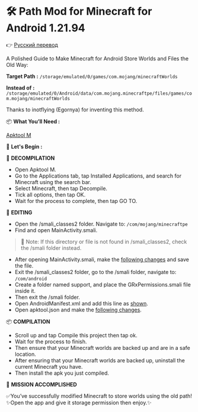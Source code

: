 # 🛠️ Path Mod for Minecraft for Android 1.21.94

👉 [Русский перевод](README_ru.md)

A Polished Guide to Make Minecraft for Android Store Worlds and Files the Old Way:

**Target Path :**
``/storage/emulated/0/games/com.mojang/minecraftWorlds``

**Instead of :**
``/storage/emulated/0/Android/data/com.mojang.minecraftpe/files/games/com.mojang/minecraftWorlds``


Thanks to inotflying (Egornya) for inventing this method.


📦 **What You’ll Need :**

[Apktool M](https://maximoff.su/apktool/?lang=en)

🚀 **Let's Begin :**

🔧 **DECOMPILATION**

- Open Apktool M.
- Go to the Applications tab, tap Installed Applications, and search for Minecraft using the search bar.
- Select Minecraft, then tap Decompile.
- Tick all options, then tap OK.
- Wait for the process to complete, then tap GO TO.

📝 **EDITING**

- Open the /smali_classes2 folder. Navigate to:
   ``/com/mojang/minecraftpe``
-   Find and open MainActivity.smali.
> 📌 Note: If this directory or file is not found in /smali_classes2, check the /smali folder instead.
- After opening MainActivity.smali, make the [following changes](https://github.com/TANGY009/Old-Path-Mod-for-Minecraft-For-Android/commit/d7fc5ebae92b10de8fe615cdd3bd189452af7453) and save the file.
- Exit the /smali_classes2 folder, go to the /smali folder, navigate to:
``/com/android``
- Create a folder named support, and place the GRxPermissions.smali file inside it.
-  Then exit the /smali folder.
- Open AndroidManifest.xml and add this line as [shown](https://github.com/TANGY009/Old-Path-Mod-for-Minecraft-For-Android/commit/6d3dd14ef7ea5d0a11f34502f715a51f48dd17f8).
- Open apktool.json and make the [following changes](https://github.com/TANGY009/Old-Path-Mod-for-Minecraft-For-Android/commit/5d57260cf129945dc1db342265ffa5a22ea1a7ae).  

📦 **COMPILATION**

-   Scroll up and tap Compile this project then tap ok.
-   Wait for the process to finish.
-   Then ensure that your Minecraft worlds are backed up and are in a safe location.
-   After ensuring that your Minecraft worlds are backed up, uninstall the current Minecraft you have.
-   Then install the apk you just compiled.     

🎉 **MISSION ACCOMPLISHED**

✅You’ve successfully modified Minecraft to store worlds using the old path!
✨Open the app and give it storage permission then enjoy.✨
